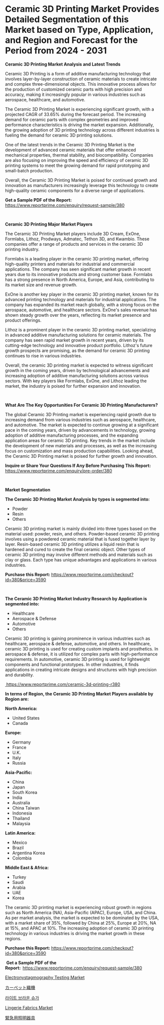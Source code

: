 <p><h1>Ceramic 3D Printing Market Provides Detailed Segmentation of this Market based on Type, Application, and Region and Forecast for the Period from 2024 - 2031</h1></p><p><strong>Ceramic 3D Printing Market Analysis and Latest Trends</strong></p>
<p><p>Ceramic 3D Printing is a form of additive manufacturing technology that involves layer-by-layer construction of ceramic materials to create intricate and complex three-dimensional objects. This innovative process allows for the production of customized ceramic parts with high precision and accuracy, making it increasingly popular in various industries such as aerospace, healthcare, and automotive.</p><p>The Ceramic 3D Printing Market is experiencing significant growth, with a projected CAGR of 33.65% during the forecast period. The increasing demand for ceramic parts with complex geometries and improved performance characteristics is driving the market expansion. Additionally, the growing adoption of 3D printing technology across different industries is fueling the demand for ceramic 3D printing solutions.</p><p>One of the latest trends in the Ceramic 3D Printing Market is the development of advanced ceramic materials that offer enhanced mechanical properties, thermal stability, and biocompatibility. Companies are also focusing on improving the speed and efficiency of ceramic 3D printing systems to meet the growing demand for rapid prototyping and small-batch production.</p><p>Overall, the Ceramic 3D Printing Market is poised for continued growth and innovation as manufacturers increasingly leverage this technology to create high-quality ceramic components for a diverse range of applications.</p></p>
<p><strong>Get a Sample PDF of the Report:&nbsp;</strong> <a href="https://www.reportprime.com/enquiry/request-sample/380">https://www.reportprime.com/enquiry/request-sample/380</a></p>
<p>&nbsp;</p>
<p><strong>Ceramic 3D Printing Major Market Players</strong></p>
<p><p>The Ceramic 3D Printing Market players include 3D Cream, ExOne, Formlabs, Lithoz, Prodways, Admatec, Tethon 3D, and Kwambio. These companies offer a range of products and services in the ceramic 3D printing industry. </p><p>Formlabs is a leading player in the ceramic 3D printing market, offering high-quality printers and materials for industrial and commercial applications. The company has seen significant market growth in recent years due to its innovative products and strong customer base. Formlabs has a strong presence in North America, Europe, and Asia, contributing to its market size and revenue growth.</p><p>ExOne is another key player in the ceramic 3D printing market, known for its advanced printing technology and materials for industrial applications. The company has expanded its market reach globally, with a strong focus on the aerospace, automotive, and healthcare sectors. ExOne's sales revenue has shown steady growth over the years, reflecting its market presence and product offerings.</p><p>Lithoz is a prominent player in the ceramic 3D printing market, specializing in advanced additive manufacturing solutions for ceramic materials. The company has seen rapid market growth in recent years, driven by its cutting-edge technology and innovative product portfolio. Lithoz's future growth prospects are promising, as the demand for ceramic 3D printing continues to rise in various industries.</p><p>Overall, the ceramic 3D printing market is expected to witness significant growth in the coming years, driven by technological advancements and increasing adoption of additive manufacturing solutions across various sectors. With key players like Formlabs, ExOne, and Lithoz leading the market, the industry is poised for further expansion and innovation.</p></p>
<p>&nbsp;</p>
<p><strong>What Are The Key Opportunities For Ceramic 3D Printing Manufacturers?</strong></p>
<p><p>The global Ceramic 3D Printing market is experiencing rapid growth due to increasing demand from various industries such as aerospace, healthcare, and automotive. The market is expected to continue growing at a significant pace in the coming years, driven by advancements in technology, growing adoption of additive manufacturing processes, and the expanding application areas for ceramic 3D printing. Key trends in the market include the development of new materials and processes, as well as the increasing focus on customization and mass production capabilities. Looking ahead, the Ceramic 3D Printing market is poised for further growth and innovation.</p></p>
<p><strong>Inquire or Share Your Questions If Any Before Purchasing This Report:</strong> <a href="https://www.reportprime.com/enquiry/pre-order/380">https://www.reportprime.com/enquiry/pre-order/380</a></p>
<p>&nbsp;</p>
<p><strong>Market Segmentation</strong></p>
<p><strong>The Ceramic 3D Printing Market Analysis by types is segmented into:</strong></p>
<p><ul><li>Powder</li><li>Resin</li><li>Others</li></ul></p>
<p><p>Ceramic 3D printing market is mainly divided into three types based on the material used: powder, resin, and others. Powder-based ceramic 3D printing involves using a powdered ceramic material that is fused together layer by layer. Resin-based ceramic 3D printing utilizes a liquid resin that is hardened and cured to create the final ceramic object. Other types of ceramic 3D printing may involve different methods and materials such as clay or glass. Each type has unique advantages and applications in various industries.</p></p>
<p><strong>Purchase this Report:&nbsp;</strong><a href="https://www.reportprime.com/checkout?id=380&price=3590">https://www.reportprime.com/checkout?id=380&price=3590</a></p>
<p>&nbsp;</p>
<p><strong>The Ceramic 3D Printing Market Industry Research by Application is segmented into:</strong></p>
<p><ul><li>Healthcare</li><li>Aerospace & Defense</li><li>Automotive</li><li>Others</li></ul></p>
<p><p>Ceramic 3D printing is gaining prominence in various industries such as healthcare, aerospace & defense, automotive, and others. In healthcare, ceramic 3D printing is used for creating custom implants and prosthetics. In aerospace & defense, it is utilized for complex parts with high-performance requirements. In automotive, ceramic 3D printing is used for lightweight components and functional prototypes. In other industries, it finds applications in creating intricate designs and structures with high precision and durability.</p></p>
<p><a href="https://www.reportprime.com/ceramic-3d-printing-r380">&nbsp;https://www.reportprime.com/ceramic-3d-printing-r380</a></p>
<p><strong>In terms of Region, the Ceramic 3D Printing Market Players available by Region are:</strong></p>
<p>
    <p> <strong> North America: </strong>
        <ul>
            <li>United States</li>
            <li>Canada</li>
        </ul>
        </p> 
    <p> <strong> Europe: </strong>
        <ul>
            <li>Germany</li>
            <li>France</li>
            <li>U.K.</li>
            <li>Italy</li>
            <li>Russia</li>
        </ul>
        </p> 
    <p> <strong> Asia-Pacific: </strong>
        <ul>
            <li>China</li>
            <li>Japan</li>
            <li>South Korea</li>
            <li>India</li>
            <li>Australia</li>
            <li>China Taiwan</li>
            <li>Indonesia</li>
            <li>Thailand</li>
            <li>Malaysia</li>
        </ul>
        </p> 
    <p> <strong> Latin America: </strong>
        <ul>
            <li>Mexico</li>
            <li>Brazil</li>
            <li>Argentina Korea</li>
            <li>Colombia</li>
        </ul>
        </p> 
    <p> <strong> Middle East & Africa: </strong>
        <ul>
            <li>Turkey</li>
            <li>Saudi</li>
            <li>Arabia</li>
            <li>UAE</li>
            <li>Korea</li>
        </ul>
    </p>
    </p>
<p><p>The ceramic 3D printing market is experiencing robust growth in regions such as North America (NA), Asia-Pacific (APAC), Europe, USA, and China. As per market analysis, the market is expected to be dominated by the USA, with a market share of 35%, followed by China at 25%, Europe at 20%, NA at 15%, and APAC at 10%. The increasing adoption of ceramic 3D printing technology in various industries is driving the market growth in these regions.</p></p>
<p><strong>Purchase this Report: </strong><a href="https://www.reportprime.com/checkout?id=380&price=3590">https://www.reportprime.com/checkout?id=380&price=3590</a></p>
<p>&nbsp;<strong>Get a Sample PDF of the Report:&nbsp;&nbsp;</strong><a href="https://www.reportprime.com/enquiry/request-sample/380">https://www.reportprime.com/enquiry/request-sample/380</a></p>
<p><strong></strong></p>
<p><p><a href="https://issuu.com/reportprime-2/docs/electronystagmography-testing-market-size-2030.ppt">Electronystagmography Testing Market</a></p><p><a href="https://medium.com/@alfredodance/%E3%82%B0%E3%83%AD%E3%83%BC%E3%83%90%E3%83%AB%E3%82%AB%E3%83%BC%E3%83%9A%E3%83%83%E3%83%88%E7%B9%94%E6%A9%9F%E5%B8%82%E5%A0%B4%E3%82%BB%E3%82%AF%E3%82%BF%E3%83%BC-%E7%A8%AE%E9%A1%9E-%E3%82%A2%E3%83%97%E3%83%AA%E3%82%B1%E3%83%BC%E3%82%B7%E3%83%A7%E3%83%B3-%E5%B8%82%E5%A0%B4%E3%83%97%E3%83%AC%E3%83%BC%E3%83%A4%E3%83%BC%E3%81%AE%E6%88%A6%E7%95%A5-%E5%9C%B0%E5%9F%9F%E6%88%90%E9%95%B7%E3%81%AE%E6%B4%9E%E5%AF%9F-%E3%81%8A%E3%82%88%E3%81%B3%E5%B0%86%E6%9D%A5%E3%81%AE%E4%BA%88%E6%B8%AC-2024%E5%B9%B4-2031%E5%B9%B4-11242bdb2dad">カーペット織機</a></p><p><a href="https://medium.com/@flower89678/%EC%84%B8%EA%B3%84%EC%A0%81%EC%9D%B8-%EB%B0%9D%EC%9D%80-%EA%B0%88%EC%83%89-%EC%84%A4%ED%83%95-%EC%8B%9C%EC%9E%A5%EC%9D%98-%ED%8F%AC%EA%B4%84%EC%A0%81%EC%9D%B8-%EB%B6%84%EC%84%9D-%EC%84%B1%EC%9E%A5-%ED%8A%B8%EB%A0%8C%EB%93%9C-%EB%B0%8F-%EC%8B%9C%EC%9E%A5-%EC%98%88%EC%B8%A1-2024%EB%85%84-2031%EB%85%84-32e759e8b10f">라이트 브라운 슈가</a></p><p><a href="https://github.com/susanjprice2023/Market-Research-Report-List-2/blob/main/lingerie-fabrics-market.md">Lingerie Fabrics Market</a></p><p><a href="https://medium.com/@alfredodance/%E6%AC%A1%E3%81%AE%E6%96%87%E7%AB%A0%E3%82%92%E6%97%A5%E6%9C%AC%E8%AA%9E%E3%81%AB%E7%BF%BB%E8%A8%B3%E3%81%97%E3%81%A6%E3%81%8F%E3%81%A0%E3%81%95%E3%81%84-%E5%9C%B0%E7%90%83%E8%A6%8F%E6%A8%A1%E3%81%AE%E9%9D%9E%E5%B8%B8%E7%81%AF%E5%B8%82%E5%A0%B4%E3%81%AE%E7%8A%B6%E6%B3%81-2024%E5%B9%B4-2031%E5%B9%B4-%E3%81%A8%E5%9C%B0%E5%9F%9F%E5%88%A5-%E8%A3%BD%E5%93%81%E5%88%A5-%E6%9C%80%E7%B5%82%E5%88%A9%E7%94%A8%E5%88%A5%E3%81%AE%E4%BA%88%E6%B8%AC-4592f43a74a4">緊急用照明器具</a></p></p>